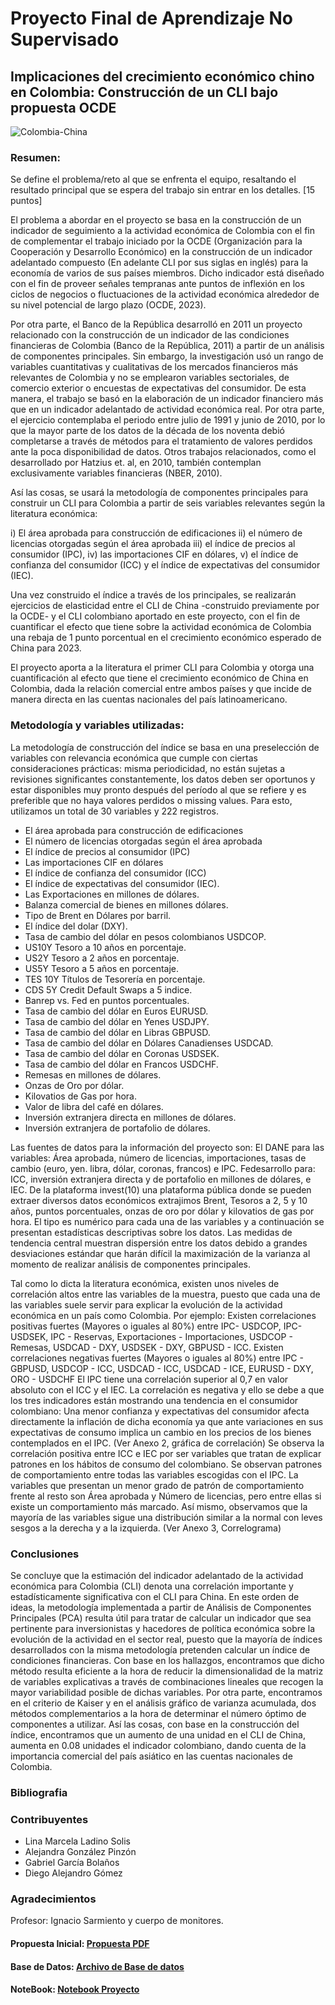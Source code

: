 # Proyecto Final de Aprendizaje No Supervisado
## Implicaciones del crecimiento económico chino en Colombia: Construcción de un CLI bajo propuesta OCDE
![Colombia-China](https://tse3.mm.bing.net/th?id=OIP.C8eqQAjvo9lxY5gEnxca0wHaDM&pid=Api&P=0&h=180)

### Resumen:

Se define el problema/reto al que se enfrenta el equipo, resaltando el resultado principal que se espera del trabajo sin entrar en los detalles. [15 puntos]

El problema a abordar en el proyecto se basa en la construcción de un indicador de seguimiento a la actividad económica de Colombia con el fin de complementar el trabajo iniciado por la OCDE (Organización para la Cooperación y Desarrollo Económico) en la construcción de un indicador adelantado compuesto (En adelante CLI por sus siglas en inglés) para la economía de varios de sus países miembros. Dicho indicador está diseñado con el fin de proveer señales tempranas ante puntos de inflexión en los ciclos de negocios o fluctuaciones de la actividad económica alrededor de su nivel potencial de largo plazo (OCDE, 2023).

Por otra parte, el Banco de la República desarrolló en 2011 un proyecto relacionado con la construcción de un indicador de las condiciones financieras de Colombia (Banco de la República, 2011) a partir de un análisis de componentes principales. Sin embargo, la investigación usó un rango de variables cuantitativas y cualitativas de los mercados financieros más relevantes de Colombia y no se emplearon variables sectoriales, de comercio exterior o encuestas de expectativas del consumidor. De esta manera, el trabajo se basó en la elaboración de un indicador financiero más que en un indicador adelantado de actividad económica real. Por otra parte, el ejercicio contemplaba el periodo entre julio de 1991 y junio de 2010, por lo que la mayor parte de los datos de la década de los noventa debió completarse a través de métodos para el tratamiento de valores perdidos ante la poca disponibilidad de datos. Otros trabajos relacionados, como el desarrollado por Hatzius et. al, en 2010, también contemplan exclusivamente variables financieras (NBER, 2010).

Así las cosas, se usará la metodología de componentes principales para construir un CLI para Colombia a partir de seis variables relevantes según la literatura económica: 

i) El área aprobada para construcción de edificaciones
ii) el número de licencias otorgadas según el área aprobada
iii) el índice de precios al consumidor (IPC), 
iv) las importaciones CIF en dólares, 
v) el índice de confianza del consumidor (ICC) y el índice de expectativas del consumidor (IEC). 

Una vez construido el índice a través de los principales, se realizarán ejercicios de elasticidad entre el CLI de China -construido previamente por la OCDE- y el CLI colombiano aportado en este proyecto, con el fin de cuantificar el efecto que tiene sobre la actividad económica de Colombia una rebaja de 1 punto porcentual en el crecimiento económico esperado de China para 2023.

El proyecto aporta a la literatura el primer CLI para Colombia y otorga una cuantificación al efecto que tiene el crecimiento económico de China en Colombia, dada la relación comercial entre ambos países y que incide de manera directa en las cuentas nacionales del país latinoamericano.


### Metodología y variables utilizadas:

 La metodología de construcción del índice se basa en una preselección de variables con relevancia económica que cumple con ciertas consideraciones prácticas: misma periodicidad, no están sujetas a revisiones significantes constantemente, los datos deben ser oportunos y estar disponibles muy pronto después del período al que se refiere y es preferible que no haya valores perdidos o missing values. Para esto, utilizamos un total de 30 variables y 222 registros.

 - El área aprobada para construcción de edificaciones 
 - El número de licencias otorgadas según el área aprobada 
 - El índice de precios al consumidor (IPC)
 - Las importaciones CIF en dólares
 - El índice de confianza del consumidor (ICC)
 - El índice de expectativas del consumidor (IEC).  
 - Las Exportaciones en millones de dólares.
 - Balanza comercial de bienes en millones dólares.
 - Tipo de Brent en Dólares por barril.
 - El índice del dolar (DXY).
 - Tasa de cambio del dólar en pesos colombianos USDCOP.
 - US10Y Tesoro a 10 años en porcentaje.
 - US2Y Tesoro a 2 años en porcentaje.
 - US5Y Tesoro a 5 años en porcentaje.
 - TES 10Y Títulos de Tesorería en porcentaje.
 - CDS 5Y Credit Default Swaps a 5 indice. 
 - Banrep vs. Fed en puntos porcentuales.
 - Tasa de cambio del dólar en Euros EURUSD.
 - Tasa de cambio del dólar en Yenes USDJPY.
 - Tasa de cambio del dólar en Libras GBPUSD.
 - Tasa de cambio del dólar en Dólares Canadienses USDCAD.
 - Tasa de cambio del dólar en Coronas USDSEK.
 - Tasa de cambio del dólar en Francos USDCHF.
 - Remesas en millones de dólares.
 - Onzas de Oro por dólar.
 - Kilovatios de Gas por hora.
 - Valor de libra del café en dólares.
 - Inversión extranjera directa en millones de dólares.
 - Inversión extranjera de portafolio de dólares. 

Las fuentes de datos para la información del proyecto son: El DANE para las variables: Área aprobada, número de licencias, importaciones, tasas de cambio (euro, yen. libra, dólar, coronas, francos) e IPC. Fedesarrollo para: ICC, inversión extranjera directa y de portafolio en millones de dólares,  e IEC. De la plataforma invest(10) una plataforma pública donde se pueden extraer diversos datos económicos extrajimos Brent, Tesoros a 2, 5 y 10 años, puntos porcentuales, onzas de oro por dólar y kilovatios de gas por hora. El tipo es numérico para cada una de las variables y a continuación se presentan estadísticas descriptivas sobre los datos.
Las medidas de tendencia central muestran dispersión entre los datos debido a grandes desviaciones estándar que harán difícil la maximización de la varianza al momento de realizar análisis de componentes principales.

Tal como lo dicta la literatura económica, existen unos niveles de correlación altos entre las variables de la muestra, puesto que cada una de las variables suele servir para explicar la evolución de la actividad económica en un país como Colombia. Por ejemplo: Existen correlaciones positivas fuertes (Mayores o iguales al 80%) entre IPC- USDCOP, IPC- USDSEK, IPC - Reservas, Exportaciones - Importaciones, USDCOP - Remesas, USDCAD - DXY, USDSEK - DXY, GBPUSD - ICC. Existen correlaciones negativas fuertes (Mayores o iguales al 80%) entre  IPC - GBPUSD, USDCOP - ICC, USDCAD - ICC, USDCAD - ICE, EURUSD - DXY, ORO - USDCHF
El IPC tiene una correlación superior al 0,7 en valor absoluto con el ICC y el IEC. La correlación es negativa y ello se debe a que los tres indicadores están mostrando una tendencia en el consumidor colombiano: Una menor confianza y expectativas del consumidor afecta directamente la inflación de dicha economía ya que ante variaciones en sus expectativas de consumo implica un cambio en los precios de los bienes contemplados en el IPC. (Ver Anexo 2, gráfica de correlación)
Se observa la correlación positiva entre ICC e IEC por ser variables que tratan de explicar patrones en los hábitos de consumo del colombiano. Se observan patrones de comportamiento entre todas las variables escogidas con el IPC. La variables que presentan un menor grado de patrón de comportamiento frente al resto son Área aprobada y Número de licencias, pero entre ellas si existe un comportamiento más marcado. Así mismo, observamos que la mayoría de las variables sigue una distribución similar a la normal con leves sesgos a la derecha y a la izquierda. (Ver Anexo 3, Correlograma)


### Conclusiones

Se concluye que la estimación del indicador adelantado de la actividad económica para Colombia (CLI) denota una correlación importante y estadísticamente significativa con el CLI para China. En este orden de ideas, la metodología implementada a partir de Análisis de Componentes Principales (PCA) resulta útil para tratar de calcular un indicador que sea pertinente para inversionistas y hacedores de política económica sobre la evolución de la actividad en el sector real, puesto que la mayoría de índices desarrollados con la misma metodología pretenden calcular un índice de condiciones financieras. Con base en los hallazgos, encontramos que dicho método resulta eficiente a la hora de reducir la dimensionalidad de la matriz de variables explicativas a través de combinaciones lineales que recogen la mayor variabilidad posible de dichas variables. Por otra parte, encontramos en el criterio de Kaiser y en el análisis gráfico de varianza acumulada, dos métodos complementarios a la hora de determinar el número óptimo de componentes a utilizar. Así las cosas, con base en la construcción del índice, encontramos que un aumento de una unidad en el CLI de China, aumenta en 0.08 unidades el indicador colombiano, dando cuenta de la importancia comercial del país asiático en las cuentas nacionales de Colombia.

### Bibliografia



### Contribuyentes
* Lina Marcela Ladino Solis
* Alejandra González Pinzón
* Gabriel García Bolaños
* Diego Alejandro Gómez

### Agradecimientos
Profesor: Ignacio Sarmiento y cuerpo de monitores.

#### Propuesta Inicial: [Propuesta PDF](https://github.com/gabrielbga/AprendizajeNoSupervisado/blob/main/ProyectoFinal/Documento%20Informe%20Final.docx.pdf)

#### Base de Datos: [Archivo de Base de datos](https://github.com/gabrielbga/AprendizajeNoSupervisado/blob/main/ProyectoFinal/BDD_.xlsx)

#### NoteBook: [Notebook Proyecto](https://github.com/gabrielbga/AprendizajeNoSupervisado/blob/main/ProyectoFinal/Entregable/Proyecto%20-%20Entrega%202%20V2.ipynb)
